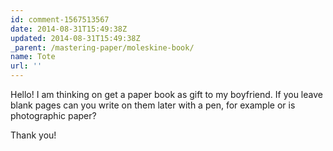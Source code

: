 ```yaml
---
id: comment-1567513567
date: 2014-08-31T15:49:38Z
updated: 2014-08-31T15:49:38Z
_parent: /mastering-paper/moleskine-book/
name: Tote
url: ''
---
```


Hello! I am thinking on get a paper book as gift to my boyfriend. If you leave
blank pages can you write on them later with a pen, for example or is
photographic paper?

Thank you!
